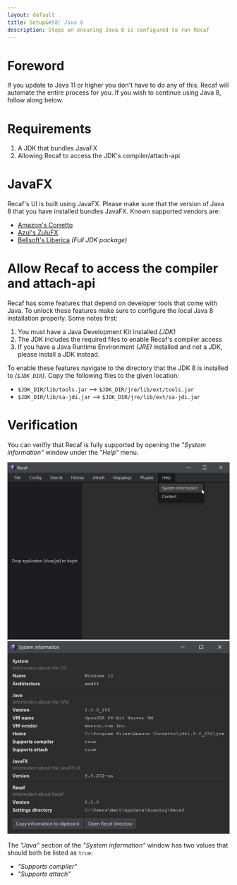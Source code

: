 ```yaml
---
layout: default
title: Setup&#58; Java 8
description: Steps on ensuring Java 8 is configured to run Recaf
---
```

# Foreword

If you update to Java 11 or higher you don't have to do any of this. Recaf will automate the entire process for you. If you wish to continue using Java 8, follow along below.

# Requirements

1. A JDK that bundles JavaFX
2. Allowing Recaf to access the JDK's compiler/attach-api

# JavaFX

Recaf's UI is built using JavaFX. Please make sure that the version of Java 8 that you have installed bundles JavaFX. Known supported vendors are:

- [Amazon's Corretto](https://aws.amazon.com/corretto/)
- [Azul's ZuluFX](https://www.azul.com/downloads/?package=jdk-fx)
- [Bellsoft's Liberica](https://bell-sw.com/pages/downloads/) _(Full JDK package)_

# Allow Recaf to access the compiler and attach-api

Recaf has some features that depend on developer tools that come with Java. To unlock these features make sure to configure the local Java 8 installation properly. Some notes first:

1. You must have a Java Development Kit installed _(JDK)_
2. The JDK includes the required files to enable Recaf's compiler access
3. If you have a Java Runtime Environment _(JRE)_ installed and not a JDK, please install a JDK instead.

To enable these features navigate to the directory that the JDK 8 is installed to _(`$JDK_DIR`)_. Copy the following files to the given location:

- `$JDK_DIR/lib/tools.jar`  --> `$JDK_DIR/jre/lib/ext/tools.jar`
- `$JDK_DIR/lib/sa-jdi.jar`  --> `$JDK_DIR/jre/lib/ext/sa-jdi.jar`

# Verification

You can verifiy that Recaf is fully supported by opening the _"System information"_ window under the _"Help"_ menu.

![help menu](img/help-menu.png)
![system information window](img/system-info.png)

The _"Java"_ section of the _"System information"_ window has two values that should both be listed as `true`:

- _"Supports compiler"_
- _"Supports attach"_
